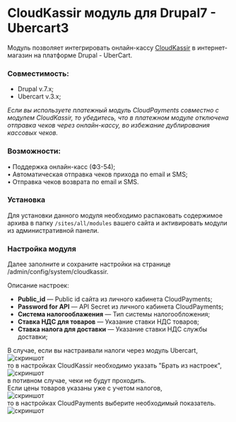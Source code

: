 # CloudKassir модуль для Drupal7 - Ubercart3
Модуль позволяет интегрировать онлайн-кассу [CloudKassir](https://cloudkassir.ru/) в интернет-магазин на платформе Drupal - UberCart.

### Совместимость:
* Drupal v.7.x;
* Ubercart v.3.x; 

_Если вы используете платежный модуль CloudPayments совместно с модулем CloudKassir, то убедитесь, что в платежном модуле отключена отправка чеков через онлайн-кассу, во избежание дублирования кассовых чеков._

### Возможности:    
• Поддержка онлайн-касс (ФЗ-54);  
• Автоматическая отправка чеков прихода по email и SMS;  
• Отправка чеков возврата по email и SMS.

### Установка
Для установки данного модуля необходимо распаковать содержимое архива в папку `/sites/all/modules` вашего сайта и активировать модули из административной панели.

### Настройка модуля
Далее заполните и сохраните настройки на странице /admin/config/system/cloudkassir.

Описание настроек:
* **Public_id** — Public id сайта из личного кабинета CloudPayments;
* **Password for API** — API Secret из личного кабинета CloudPayments;
* **Система налогооблажения** — Тип системы налогообложения;
* **Ставка НДС для товаров** — Указание ставки НДС товаров;
* **Ставка налога для доставки** — Указание ставки НДС службы доставки;


В случае, если вы настраивали налоги через модуль Ubercart,   
![скриншот](img/1.png)  
то в настройках CloudKassir необходимо указать "Брать из настроек",  
![скриншот](img/2.png)  
в потивном случае, чеки не будут проходить.  
Если цены товаров указаны уже с учетом налогов,  
![скриншот](img/3.png)  
то в настройках CloudPayments выберите необходимый показатель.  
![скриншот](img/4.png)
